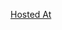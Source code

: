 [Hosted At][def]

[def]: https://44-563-webapps-f23.github.io/44563-webapps-f23-assignment4-varshithanalluri/